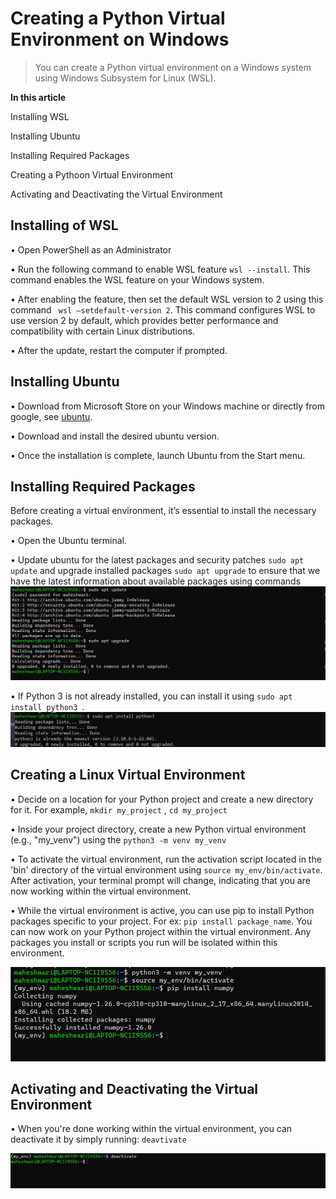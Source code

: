 # Creating a Python Virtual Environment on Windows
>You can create a Python virtual environment on a Windows system using Windows Subsystem for Linux (WSL).

**In this article**

Installing WSL

Installing Ubuntu 

Installing Required Packages

Creating a Pythoon Virtual Environment

Activating and Deactivating the Virtual Environment

## Installing of WSL
•	Open PowerShell as an Administrator

•	Run the following command to enable WSL feature `wsl --install`. This command enables the WSL feature on your Windows system.

•	After enabling the feature, then set the default WSL version to 2 using this command ``` wsl –setdefault-version 2```. This command configures WSL to use version 2 by default, which provides better performance and compatibility with certain Linux distributions.

•	After the update, restart the computer if prompted.

## Installing Ubuntu
•	Download from Microsoft Store on your Windows machine or directly from google, see [ubuntu](https://ubuntu.com/download/desktop).

•	Download and install the desired ubuntu version.

•	Once the installation is complete, launch Ubuntu from the Start menu.

## Installing Required Packages

Before creating a virtual environment, it’s essential to install the necessary packages.

•	Open the Ubuntu terminal.

•	Update ubuntu for the latest packages and security patches `sudo apt update` and upgrade installed packages `sudo apt upgrade` to ensure that we have the latest information about available packages using commands
![alt](https://github.com/Maheshwari2121/create-virtual-environment/blob/07dc14a9e65b94c3b1c4d3da961559ff73f58c7c/Screenshot%20(35).png)

•	If Python 3 is not already installed, you can install it using `sudo apt install python3 `.
![alt](https://github.com/Maheshwari2121/create-virtual-environment/blob/07dc14a9e65b94c3b1c4d3da961559ff73f58c7c/sc5.png#creating-a-linux-virtual-environment-on-windows)

## Creating a Linux Virtual Environment

• Decide on a location for your Python project and create a new directory for it. For example, `mkdir my_project` , `cd my_project`

• Inside your project directory, create a new Python virtual environment (e.g., "my_venv") using the `python3 -m venv my_venv` 

• To activate the virtual environment, run the activation script located in the 'bin' directory of the virtual environment using `source my_env/bin/activate`. After activation, your terminal prompt will change, indicating that you are now working within the virtual environment.

• While the virtual environment is active, you can use pip to install Python packages specific to your project. For ex: `pip install package_name`. You can now work on your Python project within the virtual environment. Any packages you install or scripts you run will be isolated within this environment.

![alt](https://github.com/Maheshwari2121/create-virtual-environment/blob/8e80a58fb6899532777643eea0d5b6170c84552c/ss4.png)

## Activating and Deactivating the Virtual Environment

• When you're done working within the virtual environment, you can deactivate it by simply running: `deavtivate`

![alt](https://github.com/Maheshwari2121/create-virtual-environment/blob/07dc14a9e65b94c3b1c4d3da961559ff73f58c7c/Screenshot%20(34).png)











